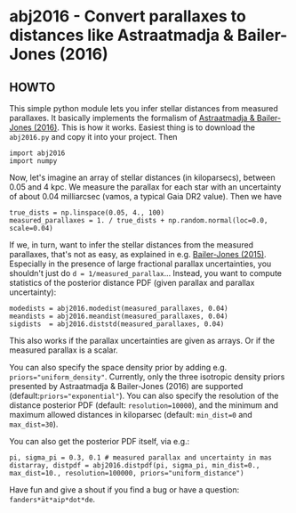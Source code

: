 # abj2016 - Convert parallaxes to distances like Astraatmadja &amp; Bailer-Jones (2016)

## HOWTO

This simple python module lets you infer stellar distances from measured parallaxes. 
It basically implements the formalism of [Astraatmadja &amp; Bailer-Jones (2016)](http://adsabs.harvard.edu/abs/2016ApJ...832..137A "ABJ2016 Paper").
This is how it works. Easiest thing is to download the `abj2016.py` and copy it into your project. Then
~~~~
import abj2016
import numpy 
~~~~
Now, let's imagine an array of stellar distances (in kiloparsecs), between 0.05 and 4 kpc. We measure the parallax for each star with an uncertainty of about 0.04 milliarcsec (vamos, a typical Gaia DR2 value). Then we have 
~~~~
true_dists = np.linspace(0.05, 4., 100)
measured_parallaxes = 1. / true_dists + np.random.normal(loc=0.0, scale=0.04)
~~~~
If we, in turn, want to infer the stellar distances from the measured parallaxes, that's not as easy, as explained in e.g. 
[Bailer-Jones (2015)](http://adsabs.harvard.edu/abs/2015PASP..127..994B "BJ2015 Paper"). Especially in the presence of large fractional parallax uncertainties, you shouldn't just do `d = 1/measured_parallax`... 
Instead, you want to compute statistics of the posterior distance PDF (given parallax and parallax uncertainty):
~~~~
modedists = abj2016.modedist(measured_parallaxes, 0.04)
meandists = abj2016.meandist(measured_parallaxes, 0.04)
sigdists  = abj2016.diststd(measured_parallaxes, 0.04)
~~~~
This also works if the parallax uncertainties are given as arrays. Or if the measured parallax is a scalar.

You can also specify the space density prior by adding e.g. `priors="uniform_density"`. Currently, only the three isotropic density priors presented by Astraatmadja &amp; Bailer-Jones (2016) are supported (default:`priors="exponential"`). You can also specify the resolution of the distance posterior PDF (default: `resolution=10000`), and the minimum and maximum allowed distances in kiloparsec (default: `min_dist=0` and `max_dist=30`).

You can also get the posterior PDF itself, via e.g.:
~~~~
pi, sigma_pi = 0.3, 0.1 # measured parallax and uncertainty in mas 
distarray, distpdf = abj2016.distpdf(pi, sigma_pi, min_dist=0., max_dist=10., resolution=100000, priors="uniform_distance")
~~~~
Have fun and give a shout if you find a bug or have a question: `fanders*ät*aip*dot*de`.


